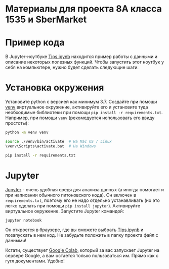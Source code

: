 # Материалы для проекта 8А класса 1535 и SberMarket

# Пример кода

В Jupyter-ноутбуке [Tips.ipynb](Tips.ipynb) находится пример работы с данными и описание некоторых полезных функций. Чтобы запустить этот ноутбук у себя на компьютере, нужно будет сделать следующие шаги:

# Установка окружения

Установите python с версией как минимум 3.7. Создайте при помощи [venv](https://docs.python.org/3/library/venv.html) виртуальное окружение, активируйте его и установите туда необходимые библиотеки при помощи `pip install -r requirements.txt`. Например, при помощи `venv` (рекомедуется использовать его ввиду простоты):

```bash
python -m venv venv

source ./venv/bin/activate  # На Mac OS / Linux
\venv\Scripts\activate.bat  # На Windows

pip install -r requirements.txt
```

# Jupyter

[Jupyter](https://jupyter.org/) - очень удобная средя для анализа данных (а иногда помогает и при написании обычного питоновского кода). Он включен в `requirements.txt`, поэтому его не надо отдельно устанавливать (но это легко сделать при помощи `pip install jupyter`). Активируйте виртуальное окружение. Запустите Jupyter командой:

```bash
jupyter notebook
```

Он откроется в браузере, где вы сможете выбрать [Tips.ipynb](Tips.ipynb) и позапускать в нем код. Не забудьте положить в папку проекта файл с данными!

Кстати, существует [Google Colab](https://colab.research.google.com/), который за вас запускает Jupyter на сервере Google, а вам остается только пользоваться им. Прямо как с гугл документами. Удобно!